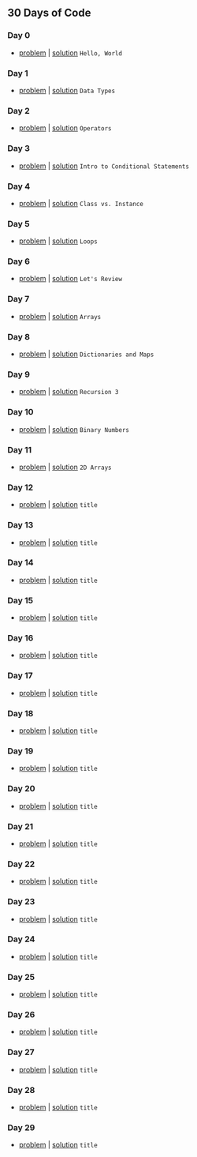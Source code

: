 ## 30 Days of Code
### Day 0
- [problem](https://www.hackerrank.com/challenges/30-hello-world) | [solution](30-hello-world.py) `Hello, World`
### Day 1
- [problem](https://www.hackerrank.com/challenges/30-data-types) | [solution](30-data-types.py) `Data Types`
### Day 2
- [problem](https://www.hackerrank.com/challenges/30-operators) | [solution](30-operators.py) `Operators`
### Day 3
- [problem](https://www.hackerrank.com/challenges/30-conditional-statements) | [solution](30-conditional-statements.py.py) `Intro to Conditional Statements`
### Day 4
- [problem](https://www.hackerrank.com/challenges/30-class-vs-instance) | [solution](30-class-vs-instance.py) `Class vs. Instance`
### Day 5
- [problem](https://www.hackerrank.com/challenges/30-loops) | [solution](30-loops.py) `Loops`
### Day 6
- [problem](https://www.hackerrank.com/challenges/30-review-loop) | [solution](30-review-loop.py) `Let's Review`
### Day 7
- [problem](https://www.hackerrank.com/challenges/30-arrays) | [solution](30-arrays.py) `Arrays`
### Day 8
- [problem](https://www.hackerrank.com/challenges/30-dictionaries-and-maps) | [solution](30-dictionaries-and-maps.py) `Dictionaries and Maps`
### Day 9
- [problem](https://www.hackerrank.com/challenges/30-recursion) | [solution](30-recursion.py) `Recursion 3`
### Day 10
- [problem](https://www.hackerrank.com/challenges/30-binary-numbers) | [solution](30-binary-numbers.py) `Binary Numbers`
### Day 11
- [problem](https://www.hackerrank.com/challenges/30-2d-arrays) | [solution](30-2d-arrays.py) `2D Arrays`

### Day 12
- [problem](https://www.hackerrank.com/challenges/) | [solution](file.py) `title`
### Day 13
- [problem](https://www.hackerrank.com/challenges/) | [solution](file.py) `title`
### Day 14
- [problem](https://www.hackerrank.com/challenges/) | [solution](file.py) `title`
### Day 15
- [problem](https://www.hackerrank.com/challenges/) | [solution](file.py) `title`
### Day 16
- [problem](https://www.hackerrank.com/challenges/) | [solution](file.py) `title`
### Day 17
- [problem](https://www.hackerrank.com/challenges/) | [solution](file.py) `title`
### Day 18
- [problem](https://www.hackerrank.com/challenges/) | [solution](file.py) `title`
### Day 19
- [problem](https://www.hackerrank.com/challenges/) | [solution](file.py) `title`
### Day 20
- [problem](https://www.hackerrank.com/challenges/) | [solution](file.py) `title`
### Day 21
- [problem](https://www.hackerrank.com/challenges/) | [solution](file.py) `title`
### Day 22
- [problem](https://www.hackerrank.com/challenges/) | [solution](file.py) `title`
### Day 23
- [problem](https://www.hackerrank.com/challenges/) | [solution](file.py) `title`
### Day 24
- [problem](https://www.hackerrank.com/challenges/) | [solution](file.py) `title`
### Day 25
- [problem](https://www.hackerrank.com/challenges/) | [solution](file.py) `title`
### Day 26
- [problem](https://www.hackerrank.com/challenges/) | [solution](file.py) `title`
### Day 27
- [problem](https://www.hackerrank.com/challenges/) | [solution](file.py) `title`
### Day 28
- [problem](https://www.hackerrank.com/challenges/) | [solution](file.py) `title`
### Day 29
- [problem](https://www.hackerrank.com/challenges/) | [solution](file.py) `title`